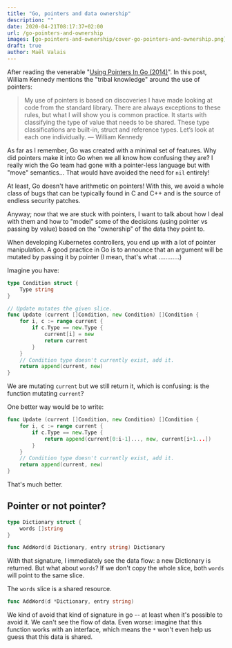 ```yaml
---
title: "Go, pointers and data ownership"
description: ""
date: 2020-04-21T08:17:37+02:00
url: /go-pointers-and-ownership
images: [go-pointers-and-ownership/cover-go-pointers-and-ownership.png]
draft: true
author: Maël Valais
---
```


After reading the venerable "[Using Pointers In Go
(2014)](https://www.ardanlabs.com/blog/2014/12/using-pointers-in-go.html)".
In this post, William Kennedy mentions the "tribal knowledge" around the
use of pointers:

> My use of pointers is based on discoveries I have made
> looking at code from the standard library. There are always exceptions to
> these rules, but what I will show you is common practice. It starts with
> classifying the type of value that needs to be shared. These type
> classifications are built-in, struct and reference types. Let’s look at
> each one individually. — William Kennedy

As far as I remember, Go was created with a minimal set of features. Why
did pointers make it into Go when we all know how confusing they are? I
really wich the Go team had gone with a pointer-less language but with
"move" semantics... That would have avoided the need for `nil` entirely!

At least, Go doesn't have arithmetic on pointers! With this, we avoid a
whole class of bugs that can be typically found in C and C++ and is the
source of endless security patches.

Anyway; now that we are stuck with pointers, I want to talk about how I
deal with them and how to "model" some of the decisions (using pointer vs
passing by value) based on the "ownership" of the data they point to.

When developing Kubernetes controllers, you end up with a lot of pointer
manipulation. A good practice in Go is to announce that an argument will be
mutated by passing it by pointer (I mean, that's what ............)

<!-- ![Example of a PR comment mentioning that a pointer automatically means "watch out, this data is modified by the function"](pointer-and-ownership.png) -->

<!--
https://github.com/ori-edge/edge-platform-controllers/pull/24
-->

Imagine you have:

```go
type Condition struct {
    Type string
}

// Update mutates the given slice.
func Update (current []Condition, new Condition) []Condition {
    for i, c := range current {
        if c.Type == new.Type {
            current[i] = new
            return current
        }
    }
    // Condition type doesn't currently exist, add it.
    return append(current, new)
}
```

We are mutating `current` but we still return it, which is confusing: is the
function mutating `current`?

One better way would be to write:

```go
func Update (current []Condition, new Condition) []Condition {
    for i, c := range current {
        if c.Type == new.Type {
            return append(current[0:i-1]..., new, current[i+1...])
        }
    }
    // Condition type doesn't currently exist, add it.
    return append(current, new)
}
```

That's much better.

## Pointer or not pointer?

```go
type Dictionary struct {
    words []string
}

func AddWord(d Dictionary, entry string) Dictionary
```

With that signature, I immediately see the data flow: a new Dictionary is
returned. But what about `words`? If we don't copy the whole slice, both `words`
will point to the same slice.

The `words` slice is a shared resource.

```go
func AddWord(d *Dictionary, entry string)
```

We kind of avoid that kind of signature in go -- at least when it's possible to
avoid it. We can't see the flow of data. Even worse: imagine that this function
works with an interface, which means the `*` won't even help us guess that this
data is shared.


